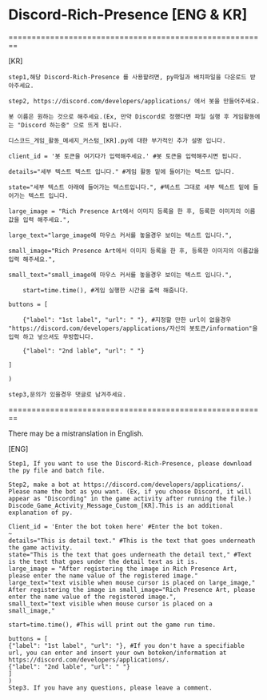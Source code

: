 # Discord-Rich-Presence [ENG & KR]

========================================================

[KR]
                
    step1,해당 Discord-Rich-Presence 를 사용할려면, py파일과 배치파일을 다운로드 받아주세요.

    step2, https://discord.com/developers/applications/ 에서 봇을 만들어주세요.

    봇 이름은 원하는 것으로 해주세요.(Ex, 만약 Discord로 정했다면 파일 실행 후 게임활동에는 "Discord 하는중" 으로 뜨게 됩니다.

    디스코드_게임_활동_메세지_커스텀_[KR].py에 대한 부가적인 추가 설명 입니다. 

    client_id = '봇 토큰을 여기다가 입력해주세요.' #봇 토큰을 입력해주시면 됩니다.

    details="세부 텍스트 텍스트 입니다." #게임 활동 밑에 들어가는 텍스트 입니다.
    
    state="세부 텍스트 아래에 들어가는 텍스트입니다.", #텍스트 그대로 세부 텍스트 밑에 들어가는 텍스트 입니다.
    
    large_image = "Rich Presence Art에서 이미지 등록을 한 후, 등록한 이미지의 이름값을 입력 해주세요.", 
    
    large_text="large_image에 마우스 커서를 놓을경우 보이는 텍스트 입니다.",
    
    small_image="Rich Presence Art에서 이미지 등록을 한 후, 등록한 이미지의 이름값을 입력 해주세요.",
    
    small_text="small_image에 마우스 커서를 놓을경우 보이는 텍스트 입니다.",
    
        start=time.time(), #게임 실행한 시간을 출력 해줍니다.
        
    buttons = [
    
        {"label": "1st label", "url": " "}, #지정할 만한 url이 없을경우 "https://discord.com/developers/applications/자신의 봇토큰/information"을 입력 하고 넣으셔도 무방합니다.
        
        {"label": "2nd lable", "url": " "}
        
    ]
    
    )

    step3,문의가 있을경우 댓글로 남겨주세요.

========================================================

There may be a mistranslation in English.


[ENG]

    Step1, If you want to use the Discord-Rich-Presence, please download the py file and batch file.
    
    Step2, make a bot at https://discord.com/developers/applications/.
    Please name the bot as you want. (Ex, if you choose Discord, it will appear as "Discording" in the game activity after running the file.)
    Discode_Game_Activity_Message_Custom_[KR].This is an additional explanation of py.
    
    Client_id = 'Enter the bot token here' #Enter the bot token.
    ~
    details="This is detail text." #This is the text that goes underneath the game activity.
    state="This is the text that goes underneath the detail text," #Text is the text that goes under the detail text as it is.
    large_image = "After registering the image in Rich Presence Art, please enter the name value of the registered image."
    large_text="text visible when mouse cursor is placed on large_image,"
    After registering the image in small_image="Rich Presence Art, please enter the name value of the registered image.",
    small_text="text visible when mouse cursor is placed on a small_image,"
    
    start=time.time(), #This will print out the game run time.
    
    buttons = [
    {"label": "1st label", "url": "}, #If you don't have a specifiable url, you can enter and insert your own botoken/information at https://discord.com/developers/applications/.
    {"label": "2nd lable", "url": " "}
    ]
    )
    Step3. If you have any questions, please leave a comment.
